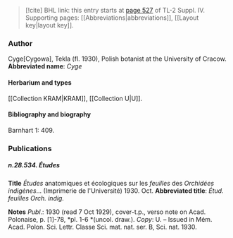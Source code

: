 > [!cite] BHL link: this entry starts at [page 527](https://www.biodiversitylibrary.org/page/33266204) of TL-2 Suppl. IV.
> Supporting pages: [[Abbreviations|abbreviations]], [[Layout key|layout key]].

### Author

Cyge\[Cygowa\], Tekla (fl. 1930), Polish botanist at the University of Cracow. 
**Abbreviated name**: *Cyge*

#### Herbarium and types

[[Collection KRAM|KRAM]], [[Collection U|U]].

#### Bibliography and biography

Barnhart 1: 409.

### Publications

##### n.28.534. Études

**Title**
*Études* anatomiques et écologiques sur les *feuilles* des *Orchidées indigènes*... (Imprimerie de l'Université) 1930. Oct.
**Abbreviated title**: *Étud. feuilles Orch. indig.*

**Notes**
*Publ*.: 1930 (read 7 Oct 1929), cover-t.p., verso note on Acad. Polonaise, p. \[1\]-78, *pl. 1-6 *(uncol. draw.). *Copy*: U. – Issued in Mém. Acad. Polon. Sci. Lettr. Classe Sci. mat. nat. ser. B, Sci. nat. 1930.

